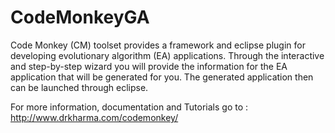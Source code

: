 CodeMonkeyGA
============
Code Monkey (CM) toolset provides a framework and eclipse plugin for developing evolutionary algorithm (EA) applications. Through the interactive and step-by-step wizard you will provide the information for the EA application that will be generated for you. The generated application then can be launched through eclipse.

For more information, documentation and Tutorials go to : http://www.drkharma.com/codemonkey/
